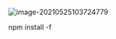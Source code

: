 ![image-20210525103724779](C:\Users\siyanan\AppData\Roaming\Typora\typora-user-images\image-20210525103724779.png) 

npm install -f

